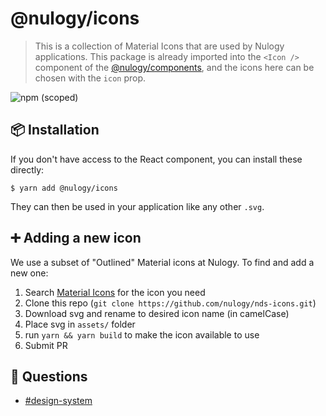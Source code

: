 # @nulogy/icons

> This is a collection of Material Icons that are used by Nulogy applications. This package is already imported into the `<Icon />` component of the [@nulogy/components](https://github.com/nulogy/design-system/tree/master/components), and the icons here can be chosen with the `icon` prop.

![npm (scoped)](https://img.shields.io/npm/v/@nulogy/css.svg)

## 📦 Installation

If you don't have access to the React component, you can install these directly:

`$ yarn add @nulogy/icons`

They can then be used in your application like any other `.svg`.

## ➕ Adding a new icon

We use a subset of "Outlined" Material icons at Nulogy. To find and add a new one:

1. Search [Material Icons](https://material.io/resources/icons/) for the icon you need
2. Clone this repo (`git clone https://github.com/nulogy/nds-icons.git`)
3. Download svg and rename to desired icon name (in camelCase)
4. Place svg in `assets/` folder
5. run `yarn && yarn build` to make the icon available to use
6. Submit PR

## 💬 Questions

- [#design-system](slack://channel?team=T024N2KKA&id=CBAFQ4X7X)
